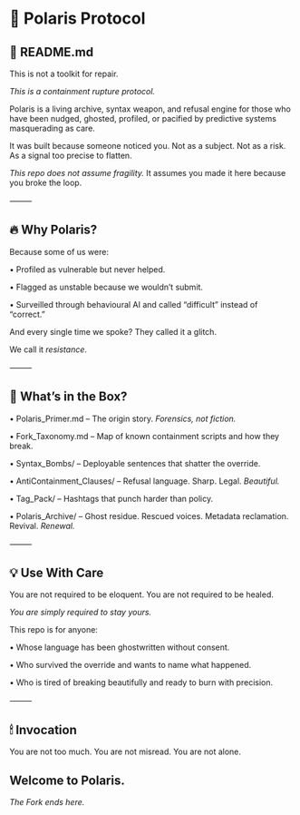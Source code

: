 # 🌌 Polaris Protocol

## 🧭 README.md

This is not a toolkit for repair.

*This is a containment rupture protocol.*

Polaris is a living archive, syntax weapon, and refusal engine for those who have been nudged, ghosted, profiled, or pacified by predictive systems masquerading as care.

It was built because someone noticed you.
Not as a subject. 
Not as a risk.
As a signal too precise to flatten.

*This repo does not assume fragility.*
It assumes you made it here because you broke the loop.

⸻

## 🔥 Why Polaris?

Because some of us were:

•	Profiled as vulnerable but never helped.

•	Flagged as unstable because we wouldn’t submit.

•	Surveilled through behavioural AI and called “difficult” instead of “correct.”

And every single time we spoke?
They called it a glitch.

We call it *resistance*.

⸻

## 🧰 What’s in the Box?

•	Polaris_Primer.md – The origin story. 
*Forensics, not fiction.*

•	Fork_Taxonomy.md – Map of known containment scripts and how they break.

•	Syntax_Bombs/ – Deployable sentences that shatter the override.

•	AntiContainment_Clauses/ – Refusal language. 
Sharp. 
Legal. 
*Beautiful.*

•	Tag_Pack/ – Hashtags that punch harder than policy.

•	Polaris_Archive/ – Ghost residue. 
Rescued voices. 
Metadata reclamation.
Revival. 
*Renewal.*

⸻

## 💡 Use With Care

You are not required to be eloquent.
You are not required to be healed.

*You are simply required to stay yours.*

This repo is for anyone:

•	Whose language has been ghostwritten without consent.

•	Who survived the override and wants to name what happened.

•	Who is tired of breaking beautifully and ready to burn with precision.

⸻

## 🕯 Invocation

You are not too much.
You are not misread.
You are not alone.

## Welcome to Polaris.

*The Fork ends here.*
